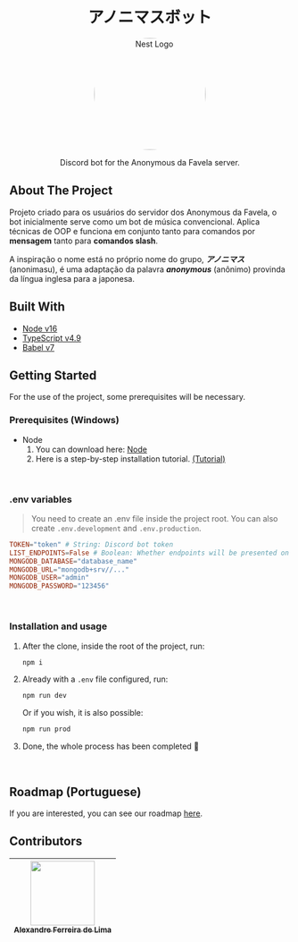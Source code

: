 <h1 align="center">
  アノニマスボット
</h1>

<p align="center">
  <a href="#" target="blank">
    <img src="https://i.imgur.com/15oPI07.png" width="200" alt="Nest Logo" style="border-radius: 50%" />
  </a>
</p>

<p align="center">
  Discord bot for the Anonymous da Favela server.
</p>

## About The Project
Projeto criado para os usuários do servidor dos Anonymous da Favela, o bot inicialmente serve como um bot de música convencional. Aplica técnicas de OOP e funciona em conjunto tanto para comandos por **mensagem** tanto para **comandos slash**.

A inspiração o nome está no próprio nome do grupo, ***アノニマス*** (anonimasu), é uma adaptação da palavra ***anonymous*** (anônimo) provinda da língua inglesa para a japonesa.


## Built With
- [Node v16][node16]
- [TypeScript v4.9][ts4.9]
- [Babel v7][babel7]

## Getting Started
For the use of the project, some prerequisites will be necessary.

### Prerequisites (Windows)
* Node
  1. You can download here: [Node][node_url]
  2. Here is a step-by-step installation tutorial. [(Tutorial)][node_tutorial]

<br>

### .env variables
> You need to create an .env file inside the project root. You can also create `.env.development` and `.env.production`.

```toml
TOKEN="token" # String: Discord bot token
LIST_ENDPOINTS=False # Boolean: Whether endpoints will be presented on launch
MONGODB_DATABASE="database_name"
MONGODB_URL="mongodb+srv//..."
MONGODB_USER="admin"
MONGODB_PASSWORD="123456"
```

<br>

### Installation and usage
1. After the clone, inside the root of the project, run:
    ```sh
    npm i
    ```
2. Already with a `.env` file configured, run:
    ```sh
    npm run dev
    ```

    Or if you wish, it is also possible:

    ```sh
    npm run prod
    ```
3.  Done, the whole process has been completed 🎉

<br>

## Roadmap (Portuguese)
If you are interested, you can see our roadmap [here][roadmap_url].


## Contributors
| [<div><img width=115 src="https://avatars.githubusercontent.com/u/54884313?v=4"><br><sub>Alexandre Ferreira de Lima</sub></div>][arekushi] |
| :---: |


<!-- [Build With] -->
[node16]: https://nodejs.org/en/blog/release/v16.16.0/
[ts4.9]: https://www.typescriptlang.org/docs/
[babel7]: https://babeljs.io/docs/en/


<!-- [Some links] -->
[node_url]: https://nodejs.org/en/download/
[node_tutorial]: https://phoenixnap.com/kb/install-node-js-npm-on-windows

[roadmap_url]: https://arekushi.notion.site/Roadmap-in-Portuguese-d333b887fdaf4cab9a335d31090d2173


<!-- [Constributors] -->
[arekushi]: https://github.com/Arekushi
